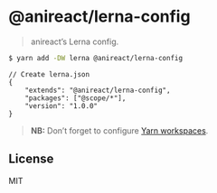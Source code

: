 # @anireact/lerna-config

> anireact’s Lerna config.

````bash
$ yarn add -DW lerna @anireact/lerna-config
````

````json5
// Create lerna.json
{
    "extends": "@anireact/lerna-config",
    "packages": ["@scope/*"],
    "version": "1.0.0"
}
````

> **NB:** Don’t forget to configure [Yarn workspaces].

## License

MIT

[Yarn workspaces]: https://yarnpkg.com/lang/en/docs/workspaces/
